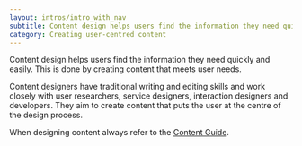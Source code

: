 ```yaml
---
layout: intros/intro_with_nav
subtitle: Content design helps users find the information they need quickly and easily. This is done by creating content that meets user needs.
category: Creating user-centred content
---
```

Content design helps users find the information they need quickly and easily. This is done by creating content that meets user needs.

Content designers have traditional writing and editing skills and work closely with user researchers, service designers, interaction designers and developers. They aim to create content that puts the user at the centre of the design process.

When designing content always refer to the [Content Guide](https://guides.service.gov.au/content-guide/).
